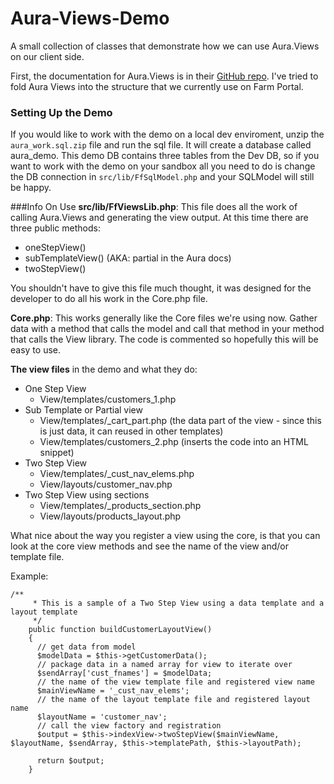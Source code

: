 # Aura-Views-Demo
A small collection of classes that demonstrate how we can use Aura.Views on our client side.

First, the documentation for Aura.Views is in their [GitHub repo](https://github.com/auraphp/Aura.View). I've tried to fold Aura Views into the structure that we currently use on Farm Portal.
### Setting Up the Demo
If you would like to work with the demo on a local dev enviroment, unzip the `aura_work.sql.zip` file and run the sql file. It will create a database called aura_demo. This demo DB contains three tables from the Dev DB, so if you want to work with the demo on your sandbox all you need to do is change the DB connection in `src/lib/FfSqlModel.php` and your SQLModel will still be happy.

###Info On Use
**src/lib/FfViewsLib.php**: This file does all the work of calling Aura.Views and generating the view output. At this time there are three public methods:
- oneStepView()
- subTemplateView() (AKA: partial in the Aura docs)
- twoStepView()

You shouldn't have to give this file much thought, it was designed for the developer to do all his work in the Core.php file.

**Core.php**: This works generally like the Core files we're using now. Gather data with a method that calls the model and call that method in your method that calls the View library. The code is commented so hopefully this will be easy to use.

**The view files** in the demo and what they do:
- One Step View
  - View/templates/customers_1.php
- Sub Template or Partial view
  - View/templates/_cart_part.php (the data part of the view - since this is just data, it can reused in other templates)
  - View/templates/customers_2.php (inserts the code into an HTML snippet)
- Two Step View
  - View/templates/_cust_nav_elems.php
  - View/layouts/customer_nav.php
- Two Step View using sections
  - View/templates/_products_section.php
  - View/layouts/products_layout.php

What nice about the way you register a view using the core, is that you can look at the core view methods and see the name of the view and/or template file. 

Example:
```
/**
     * This is a sample of a Two Step View using a data template and a layout template
     */
    public function buildCustomerLayoutView()
    {
      // get data from model
      $modelData = $this->getCustomerData();
      // package data in a named array for view to iterate over
      $sendArray['cust_fnames'] = $modelData;
      // the name of the view template file and registered view name
      $mainViewName = '_cust_nav_elems';
      // the name of the layout template file and registered layout name
      $layoutName = 'customer_nav';
      // call the view factory and registration
      $output = $this->indexView->twoStepView($mainViewName, $layoutName, $sendArray, $this->templatePath, $this->layoutPath);

      return $output;
    }
```
